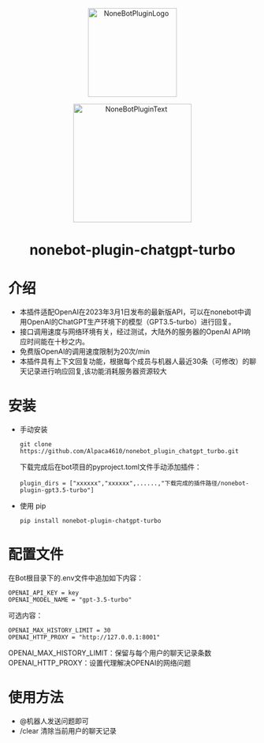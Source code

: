 <div align="center">
  <a href="https://v2.nonebot.dev/store"><img src="https://github.com/A-kirami/nonebot-plugin-template/blob/resources/nbp_logo.png" width="180" height="180" alt="NoneBotPluginLogo"></a>
  <br>
  <p><img src="https://github.com/A-kirami/nonebot-plugin-template/blob/resources/NoneBotPlugin.svg" width="240" alt="NoneBotPluginText"></p>
</div>

<div align="center">

# nonebot-plugin-chatgpt-turbo
</div>

# 介绍
- 本插件适配OpenAI在2023年3月1日发布的最新版API，可以在nonebot中调用OpenAI的ChatGPT生产环境下的模型（GPT3.5-turbo）进行回复。
- 接口调用速度与网络环境有关，经过测试，大陆外的服务器的OpenAI API响应时间能在十秒之内。
- 免费版OpenAI的调用速度限制为20次/min
- 本插件具有上下文回复功能，根据每个成员与机器人最近30条（可修改）的聊天记录进行响应回复,该功能消耗服务器资源较大
# 安装

* 手动安装
  ```
  git clone https://github.com/Alpaca4610/nonebot_plugin_chatgpt_turbo.git
  ```

  下载完成后在bot项目的pyproject.toml文件手动添加插件：

  ```
  plugin_dirs = ["xxxxxx","xxxxxx",......,"下载完成的插件路径/nonebot-plugin-gpt3.5-turbo"]
  ```
* 使用 pip
  ```
  pip install nonebot-plugin-chatgpt-turbo
  ```

# 配置文件

在Bot根目录下的.env文件中追加如下内容：

```
OPENAI_API_KEY = key
OPENAI_MODEL_NAME = "gpt-3.5-turbo"
```

可选内容：
```
OPENAI_MAX_HISTORY_LIMIT = 30
OPENAI_HTTP_PROXY = "http://127.0.0.1:8001"
```

OPENAI_MAX_HISTORY_LIMIT：保留与每个用户的聊天记录条数
OPENAI_HTTP_PROXY：设置代理解决OPENAI的网络问题

# 使用方法

- @机器人发送问题即可
- /clear 清除当前用户的聊天记录
